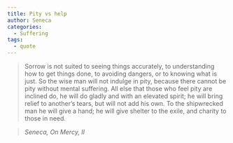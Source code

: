 ```yaml
---
title: Pity vs help
author: Seneca
categories:
  - Suffering
tags:
  - quote
---
```


> Sorrow is not suited to seeing things accurately, to understanding how to get things done, to avoiding dangers, or to knowing what is just. So the wise man will not indulge in pity, because there cannot be pity without mental suffering. All else that those who feel pity are inclined do, he will do gladly and with an elevated spirit; he will bring relief to another’s tears, but will not add his own. To the shipwrecked man he will give a hand; he will give shelter to the exile, and charity to those in need.

> <cite>Seneca, On Mercy, II</cite>

